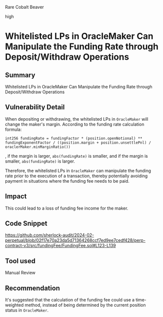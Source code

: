 Rare Cobalt Beaver

high

# Whitelisted LPs in OracleMaker Can Manipulate the Funding Rate through Deposit/Withdraw Operations

## Summary
Whitelisted LPs in OracleMaker Can Manipulate the Funding Rate through Deposit/Withdraw Operations

## Vulnerability Detail
When depositing or withdrawing, the whitelisted LPs in `OracleMaker` will change the maker's margin. According to the funding rate calculation formula:
```solidity
int256 fundingRate = fundingFactor * (position.openNotional) ** fundingExponentFactor / ((position.margin + position.unsettlePnl) / oraclerMaker.minMarginRatio())
```
, if the margin is larger, `abs(fundingRate)` is smaller, and if the margin is smaller, `abs(fundingRate)` is larger.

Therefore, the whitelisted LPs in `OracleMaker` can manipulate the funding rate prior to the execution of a transaction, thereby potentially avoiding payment in situations where the funding fee needs to be paid.

## Impact
This could lead to a loss of funding fee income for the maker.

## Code Snippet
https://github.com/sherlock-audit/2024-02-perpetual/blob/02f17e70a23da5d71364268ccf7ed9ee7cedf428/perp-contract-v3/src/fundingFee/FundingFee.sol#L123-L139

## Tool used

Manual Review

## Recommendation
It's suggested that the calculation of the funding fee could use a time-weighted method, instead of being determined by the current position status in `OracleMaker`.